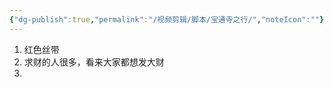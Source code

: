 ```yaml
---
{"dg-publish":true,"permalink":"/视频剪辑/脚本/宝通寺之行/","noteIcon":""}
---
```


1. 红色丝带
2. 求财的人很多，看来大家都想发大财
3. 